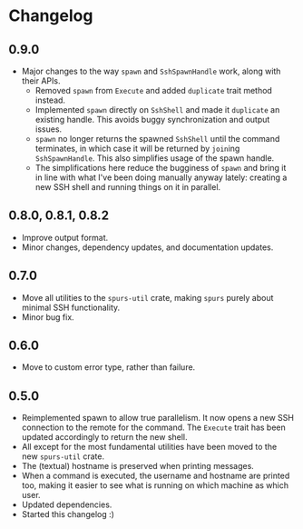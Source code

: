 # Changelog

## 0.9.0
- Major changes to the way `spawn` and `SshSpawnHandle` work, along with their
  APIs.
  - Removed `spawn` from `Execute` and added `duplicate` trait method instead.
  - Implemented `spawn` directly on `SshShell` and made it `duplicate` an
    existing handle. This avoids buggy synchronization and output issues.
  - `spawn` no longer returns the spawned `SshShell` until the command
    terminates, in which case it will be returned by `join`ing `SshSpawnHandle`.
    This also simplifies usage of the spawn handle.
  - The simplifications here reduce the bugginess of `spawn` and bring it in
    line with what I've been doing manually anyway lately: creating a new SSH
    shell and running things on it in parallel.

## 0.8.0, 0.8.1, 0.8.2
- Improve output format.
- Minor changes, dependency updates, and documentation updates.

## 0.7.0
- Move all utilities to the `spurs-util` crate, making `spurs` purely about
  minimal SSH functionality.
- Minor bug fix.

## 0.6.0
- Move to custom error type, rather than failure.

## 0.5.0

- Reimplemented spawn to allow true parallelism. It now opens a new SSH
  connection to the remote for the command. The `Execute` trait has been
  updated accordingly to return the new shell.
- All except for the most fundamental utilities have been moved to the
  new `spurs-util` crate.
- The (textual) hostname is preserved when printing messages.
- When a command is executed, the username and hostname are printed too, making
  it easier to see what is running on which machine as which user.
- Updated dependencies.
- Started this changelog :)
